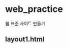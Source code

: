# web_practice
웹 표준 사이트 만들기


layout1.html
--------------
<img scr="https://user-images.githubusercontent.com/40579933/68110893-32118480-ff31-11e9-9b69-027ff7b112b4.png" width="30%">

